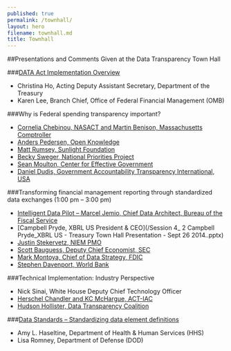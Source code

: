 ```yaml
---
published: true
permalink: /townhall/
layout: hero
filename: townhall.md
title: Townhall
---
```


##Presentations and Comments Given at the Data Transparency Town Hall

###[DATA Act Implementation Overview](/Session%202_%20OMBTreas_Town%20Hall%20DATA%20Act%20Presentation..pptx?raw=true)
* Christina Ho, Acting Deputy Assistant Secretary, Department of the Treasury
* Karen Lee, Branch Chief, Office of Federal Financial Management (OMB)

###Why is Federal spending transparency important?
* [Cornelia Chebinou, NASACT and Martin Benison, Massachusetts Comptroller](http://www.fiscal.treasury.gov/fstraining/events/Session3_DATA%20Townhall%20-NASACTComments.pdf)
* [Anders Pedersen, Open Knowledge](/Session%203_%201%20Anders%20Pedersen_Federal%20Treasury-%20Budget%20Data%20Package%20Townhall.pptx)
* [Matt Rumsey, Sunlight Foundation](http://www.fiscal.treasury.gov/fstraining/events/Session3_%20SunlightFoundationTreasuryDATAActTownhall.pdf)
* [Becky Sweger, National Priorities Project](/Session%203_%202%20Becky%20Sweger_sweger-npp-september26-data-transparency-town-hall.ppt)
* [Sean Moulton, Center for Effective Government](/Session%203_%203%20Sean%20Moulton_%20DATAtownhall.ppt)
* [Daniel Dudis, Government Accountability Transparency International, USA](/Session%203_%204%20Daniel%20Dudis_Data%20Act%20presentation.pptx)

###Transforming financial management reporting through standardized data exchanges (1:00 pm – 3:00 pm)
* [Intelligent Data Pilot – Marcel Jemio, Chief Data Architect, Bureau of the Fiscal Service](/Session%204_%201%20Marcel%20Jemio_Intelligent%20Data%20Concepts%2020min-Final.pptx)
* [Campbell Pryde, XBRL US President & CEO](/Session 4_ 2 Campbell Pryde_XBRL US - Treasury Town Hall Presentation - Sept 26 2014..pptx)
* [Justin Stekervetz, NIEM PMO](/Session%204_%203%20Justin%20Stekervetz%2C%20NIEM%20DataTransparencyTownHall_FINAL.pptx)
* [Scott Bauguess, Deputy Chief Economist, SEC](/Session%204_%204_%20Scott%20Bauguess_%20DATA%20Act%20-%20SEC%20presentation%2009%2026%2014.pptx)
* [Mark Montoya, Chief of Data Strategy, FDIC](/Session%204_%205%20Mark%20MontoyaDataActTownHall-FDIC-Montoya.ppt)
* [Stephen Davenport, World Bank](/Session%204_%206%20Stephen%20Davenport%2C%20World%20Bank%20OCDS%20Overview%20SD..pptx)

###Technical Implementation: Industry Perspective
* Nick Sinai, White House Deputy Chief Technology Officer
* [Herschel Chandler and KC McHargue, ACT-IAC](http://www.fiscal.treasury.gov/fstraining/events/Session5_%20ACT-IACDataTransparencyTownHallPresentation.pdf)
* [Hudson Hollister, Data Transparency Coalition](/Session%205_Hudson%20Hollister_DTC%20Data%20Transparency%20Town%20Hall%20Sept%2026%202014.ppt)

###[Data Standards – Standardizing data element definitions](/Session%206_%20DOD%20and%20HHS_FFATA%20Data%20Elements%20Presentation%20at%20the%20DATA%20Town%20Hall_092314-v1.pptx)
* Amy L. Haseltine, Department of Health & Human Services (HHS)
* Lisa Romney, Department of Defense (DOD)
